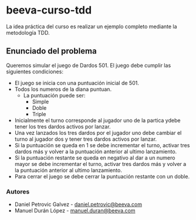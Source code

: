 # beeva-curso-tdd

La idea práctica del curso es realizar un ejemplo completo mediante la metodología TDD.

## Enunciado del problema

Queremos simular el juego de Dardos 501. El juego debe cumplir las siguientes condiciones:

* El juego se inicia con una puntuación inicial de 501.
* Todos los numeros de la diana puntuan.
  * La puntuación puede ser:
    * Simple
    * Doble
    * Triple
* Inicialmente el turno corresponde al jugador uno de la partica ydebe tener los tres dardos activos por lanzar.
* Una vez lanzados los tres dardos por el jugador uno debe cambiar el turno al jugador dos y tener tres dardos activos por lanzar.
* Si la puntuación se queda en 1 se debe incrementar el turno, activar tres dardos más y volver a la puntuación anterior al ultimo lanzamiento.
* Si la puntuación restante se queda en negativo al dar a un numero mayor se debe incrementar el turno, activar tres dardos más y volver a la puntuación anterior al ultimo lanzamiento.
* Para cerrar el juego se debe cerrar la puntuación restante con un doble.

### Autores

* Daniel Petrovic Galvez - daniel.petrovic@beeva.com
* Manuel Durán López - manuel.duran@beeva.com

